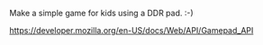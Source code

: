 Make a simple game for kids using a DDR pad. :-)

https://developer.mozilla.org/en-US/docs/Web/API/Gamepad_API

